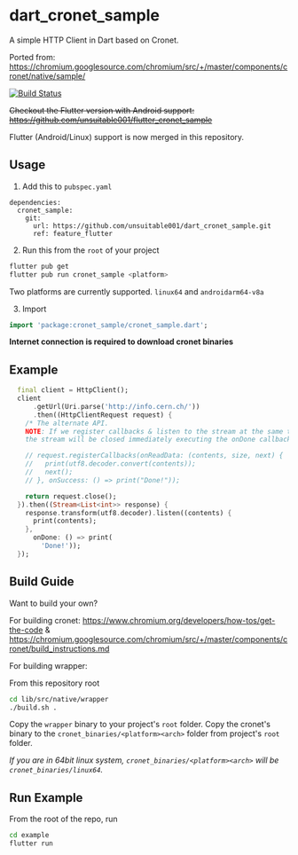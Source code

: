 # dart_cronet_sample

A simple HTTP Client in Dart based on Cronet.

Ported from: https://chromium.googlesource.com/chromium/src/+/master/components/cronet/native/sample/

[![Build Status](https://github.com/unsuitable001/dart_cronet_sample/workflows/Dart%20CI/badge.svg)](https://github.com/unsuitable001/dart_cronet_sample/actions?query=workflow%3A"Dart+CI")

~~Checkout the Flutter version with Android support: https://github.com/unsuitable001/flutter_cronet_sample~~

Flutter (Android/Linux) support is now merged in this repository.

## Usage

1. Add this to `pubspec.yaml`

```pubspec
dependencies:
  cronet_sample:
    git:
      url: https://github.com/unsuitable001/dart_cronet_sample.git
      ref: feature_flutter

```

2. Run this from the `root` of your project

```bash
flutter pub get
flutter pub run cronet_sample <platform>
```

Two platforms are currently supported. `linux64` and `androidarm64-v8a`

3. Import

```dart
import 'package:cronet_sample/cronet_sample.dart';
```

**Internet connection is required to download cronet binaries**


## Example

```dart
  final client = HttpClient();
  client
      .getUrl(Uri.parse('http://info.cern.ch/'))
      .then((HttpClientRequest request) {
    /* The alternate API.
    NOTE: If we register callbacks & listen to the stream at the same time,
    the stream will be closed immediately executing the onDone callback */

    // request.registerCallbacks(onReadData: (contents, size, next) {
    //   print(utf8.decoder.convert(contents));
    //   next();
    // }, onSuccess: () => print("Done!"));

    return request.close();
  }).then((Stream<List<int>> response) {
    response.transform(utf8.decoder).listen((contents) {
      print(contents);
    },
      onDone: () => print(
        'Done!'));
  });
```

## Build Guide

Want to build your own?

For building cronet: https://www.chromium.org/developers/how-tos/get-the-code & https://chromium.googlesource.com/chromium/src/+/master/components/cronet/build_instructions.md

For building wrapper:

From this repository root

```bash
cd lib/src/native/wrapper
./build.sh .
```

Copy the `wrapper` binary to your project's `root` folder. 
Copy the cronet's binary to the `cronet_binaries/<platform><arch>` folder from project's `root` folder.

*If you are in 64bit linux system, `cronet_binaries/<platform><arch>` will be `cronet_binaries/linux64`.*

## Run Example

From the root of the repo, run

```bash
cd example
flutter run
```
